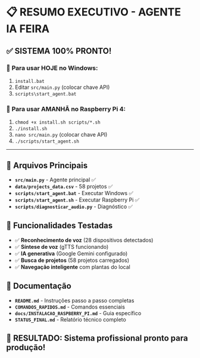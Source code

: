 # 📋 RESUMO EXECUTIVO - AGENTE IA FEIRA

## ✅ SISTEMA 100% PRONTO!

### 🎯 **Para usar HOJE no Windows:**
1. `install.bat` 
2. Editar `src/main.py` (colocar chave API)
3. `scripts\start_agent.bat`

### 🎯 **Para usar AMANHÃ no Raspberry Pi 4:**
1. `chmod +x install.sh scripts/*.sh`
2. `./install.sh`
3. `nano src/main.py` (colocar chave API)  
4. `./scripts/start_agent.sh`

---

## 📁 Arquivos Principais

- **`src/main.py`** - Agente principal ✅
- **`data/projects_data.csv`** - 58 projetos ✅
- **`scripts/start_agent.bat`** - Executar Windows ✅
- **`scripts/start_agent.sh`** - Executar Raspberry Pi ✅
- **`scripts/diagnosticar_audio.py`** - Diagnóstico ✅

## 🔧 Funcionalidades Testadas

- ✅ **Reconhecimento de voz** (28 dispositivos detectados)
- ✅ **Síntese de voz** (gTTS funcionando)
- ✅ **IA generativa** (Google Gemini configurado)
- ✅ **Busca de projetos** (58 projetos carregados)
- ✅ **Navegação inteligente** com plantas do local

## 📖 Documentação

- **`README.md`** - Instruções passo a passo completas
- **`COMANDOS_RAPIDOS.md`** - Comandos essenciais
- **`docs/INSTALACAO_RASPBERRY_PI.md`** - Guia específico
- **`STATUS_FINAL.md`** - Relatório técnico completo

## 🚀 **RESULTADO:** Sistema profissional pronto para produção!
